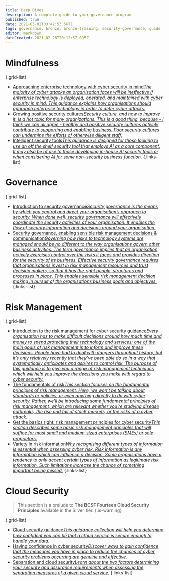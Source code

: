 ```yaml
---
title: Deep Dives
description: A complete guide to your governance program
published: true
date: 2021-03-02T03:42:53.567Z
tags: governance, bronze, bronze-training, security-governance, guide
editor: markdown
dateCreated: 2021-02-28T20:12:57.095Z
---
```



# Mindfulness
{.grid-list}
- [Approaching enterprise technology with cyber security in mind*The majority of cyber attacks an organisation faces will be ineffective if enterprise technology is deployed, operated, and maintained with cyber security in mind. This guidance explains how organisations should approach enterprise technology in order to deter cyber attacks.*](/bronze-training/background-topics/enterprise-technology-security)
- [Growing positive security cultures*Security culture, and how to improve it, is a hot topic for many organizations. This is a good thing, because - I think we can all agree - healthy and positive security cultures actively contribute to supporting and enabling business. Poor security cultures can undermine the efforts of otherwise diligent staff.*](/bronze-training/background-topics/topic-culture)
- [Intelligent security tools*This guidance is designed for those looking to use an off the shelf security tool that employs AI as a core component. It may also be of use to those developing in-house AI security tools or when considering AI for some non-security business function.*](/bronze-training/background-topics/intelligent-security-tools)
{.links-list}
# Governance
{.grid-list}
- [Introduction to security governance*Security governance is the means by which you control and direct your organisation’s approach to security. When done well, security governance will effectively coordinate the security activities of your organisation. It enables the flow of security information and decisions around your organisation.*](/bronze-training/background-topics/governance-1-intro)
- [Security governance, enabling sensible risk management decisions & communication*Governing how risks to technology systems are managed should be no different to the way organisations govern other business activities. The term governance implies that an organisation actively exercises control over the risks it faces and provides direction for the security of its business. Effective security governance requires that organisations invest in risk management resources and trust decision makers, so that it has the right people, structures and processes in place. This enables sensible risk management decision making in pursuit of the organisations business goals and objectives.*](/bronze-training/background-topics/governance-2-comms)
{.links-list}
# Risk Management
{.grid-list}
- [Introduction to the risk management for cyber security guidance*Every organisation has to make difficult decisions around how much time and money to spend protecting their technology and services; one of the main goals of risk management is to inform and improve these decisions. People have had to deal with dangers throughout history, but it’s only relatively recently that they’ve been able do so in a way that systematically anticipates and aspires to control risk. The purpose of this guidance is to give you a range of risk management techniques which will help you improve the decisions you make with regard to cyber security.*](/bronze-training/background-topics/risk-1-intro)
- [The fundamentals of risk*This section focuses on the fundamental principles of risk management. Here, we won’t be talking about standards or policies, or even anything directly to do with cyber security. Rather, we'll be introducing some fundamental principles of risk management, which are relevant whether you’re studying disease outbreaks, the rise and fall of stock markets, or the risks of a cyber attack.*](/bronze-training/background-topics/risk-2-fundamentals)
- [Get the basics right: risk management principles for cyber security*This section describes some basic risk management principles that will suffice for most small and medium sized enterprises (SMEs) or sole proprietors.*](/bronze-training/background-topics/risk-3-principles)
- [Variety in risk information*Why recognising different types of information is essential when assessing cyber risk. Risk information is any information which can influence a decision. Some organisations have a tendency to only accept certain types of information as legitimate risk information. Such limitations increase the chance of something important being missed.*](/bronze-training/background-topics/risk-4-riskinfo)
{.links-list}
# Cloud Security 
> This section is a prelude to **The BCSF Fourteen Cloud Security Principles** available in the Silver tier.
{.is-warning}

{.grid-list}
- [Cloud security guidance*This guidance collection will help you determine how confident you can be that a cloud service is secure enough to handle your data.*](/bronze-training/background-topics/cloud-security-1-intro)
- [Having confidence in cyber security*Discover ways to gain confidence that the measures you have in place to reduce the chances of cyber security problems occurring are genuine and effective.*](/bronze-training/background-topics/cloud-security-2-confidence)
- [Separation and cloud security*Learn about the two factors determining your security and assurance requirements when assessing the separation measures of a given cloud service.*](/bronze-training/background-topics/cloud-security-3-separation)
{.links-list}